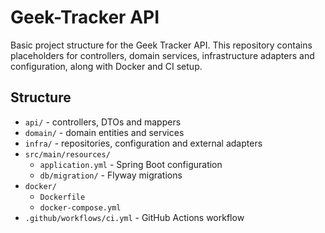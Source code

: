 # Geek-Tracker API

Basic project structure for the Geek Tracker API. This repository contains
placeholders for controllers, domain services, infrastructure adapters and
configuration, along with Docker and CI setup.

## Structure

- `api/` - controllers, DTOs and mappers
- `domain/` - domain entities and services
- `infra/` - repositories, configuration and external adapters
- `src/main/resources/`
  - `application.yml` - Spring Boot configuration
  - `db/migration/` - Flyway migrations
- `docker/`
  - `Dockerfile`
  - `docker-compose.yml`
- `.github/workflows/ci.yml` - GitHub Actions workflow

